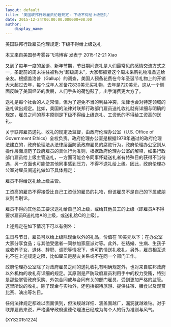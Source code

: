 ```yaml
---
layout: default
title: '美国联邦行政雇员伦理规定: 下级不得给上级送礼'
date: 2015-12-24T00:00:00.000000+08:00
author:
    display_name: 
---
```


美国联邦行政雇员伦理规定: 下级不得给上级送礼

本文来自美国参考雾谷飞鸿博客 发表于 2015-12-21 Xiao

又到了每年一度的圣诞、新年节期，节日期间送礼是人们最常见的感情交流方式之一，圣诞前的周末往往被称为“超级周末”，大家都抓紧这个周末采购礼物准备送给亲友。根据盖洛普（Gallup）的调查，美国人预备花费在今年圣诞节礼物上的开销大大超过去年，每个成年人准备花830美元买礼物，去年是720美元，这从一个侧面反映了美国经济的发展，人们手头的荷包鼓了，出手消费更大方了。

送礼是每个社会的人之常情，但为了避免不当的利益冲突，法律也会对特定领域的送礼做出规定。比如，美国的法律对联邦行政部门雇员送礼收礼就有详细与明确的规定，雇员之间的基本原则是下级不得给上级送礼、工资低的不得给工资高的送礼。

关于联邦雇员送礼、收礼的规定及监督，由政府伦理办公室（U.S. Office of Government Ethics）全权负责。政府伦理办公室是根据1978年通过的政府伦理法建立的，政府伦理法从法律层面防范政府雇员的腐败行为，政府伦理办公室则从操作层面规范了政府雇员的具体行为准则，根据政府伦理办公室的解释，如果行政部门雇员给上级主管送礼，一方面可能会令同事怀疑送礼者有特殊目的获得不当待遇，另一方面也可能使其他同事感到压力，不得不送礼给上级。因此，政府伦理办公室对雇员间送礼做如下具体规定：

雇员不得给送礼给上级主管。

工资高的雇员不得接受比自己工资低的雇员的礼物，但该雇员不是自己的下属或朋友则当别论。

雇员不得向其他员工要求送礼给自己的上级，或给其他员工的上级（即雇员A不得要求雇员B送礼给A的上级，或送礼给C的上级）。

上述规定在如下情况下可以有例外：

生日与节日，雇员可以给上级除现金以外的礼品，价值在 10美元以下；在办公室大家分享食品；与其他受邀者一同参加家庭派对等。此外，在结婚、生病、生孩子或收养子女、退休、辞职、调职等情况下，也可酌情送礼收礼。另外，雇员相互送礼不在上述规定之限，比如雇员是朋友关系或不在同一个部门工作。

政府伦理办公室除了对政府雇员之间的送礼收礼有明确规定外，也对来自联邦政府以外机构的收礼有详细的规定。其原则是严防政府雇员利用手中的权力受贿，特别是那些掌管政府采购、外包合同或与合同有关的部门雇员，受到更加严格的监管。这里所说的收礼，除了现金与实物外，还包括招待旅游、提供住宿、膳食以及观赏比赛、演出等名目。

任何法律规定都难以面面俱到，但法规越详细、涵盖面越广，漏洞就越难钻。对于联邦雇员来说，严格遵守政府道德伦理法已经成为每个人的行为准则与风气。

(XYS20151224)

